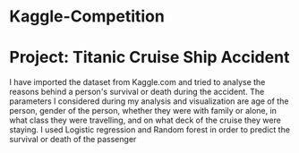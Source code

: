 # Kaggle-Competition
# Project: Titanic Cruise Ship Accident
  I have imported the dataset from Kaggle.com and tried to analyse the reasons behind a person's survival or death during the accident. 
  The parameters I considered during my analysis and visualization are age of the person, gender of the person, whether they were with 
  family or alone, in what class they were travelling, and on what deck of the cruise they were staying. I used Logistic regression and Random forest in order to predict the survival or death of the passenger
